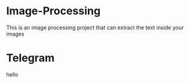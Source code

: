 # Image-Processing
This is an image processing project that can extract the text inside your images

# Telegram

hello

